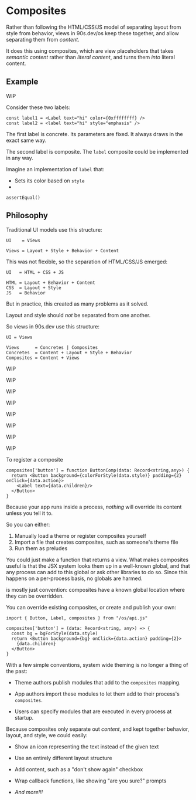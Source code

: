 # Composites


Rather than following the HTML/CSS/JS model
of separating layout from style from behavior,
views in 90s.dev/os keep these together,
and allow separating them from *content*.

It does this using composites,
which are view placeholders
that takes *semantic content*
rather than *literal content*,
and turns them *into* literal content.


## Example

WIP

Consider these two labels:

```tsx
const label1 = <Label text="hi" color={0xffffffff} />
const label2 = <label text="hi" style="emphasis" />
```

The first label is concrete.
Its parameters are fixed.
It always draws in the exact same way.

The second label is composite.
The `label` composite could be implemented in any way.

Imagine an implementation of `label` that:

* Sets its color based on `style`
* 

```tsx
assertEqual()
```


## Philosophy


Traditional UI models use this structure:

```
UI    = Views

Views = Layout + Style + Behavior + Content
```

This was not flexible, so the separation of HTML/CSS/JS emerged:

```
UI   = HTML + CSS + JS

HTML = Layout + Behavior + Content
CSS  = Layout + Style
JS   = Behavior
```

But in practice, this created as many problems as it solved.

Layout and style should *not* be separated from one another.

So views in 90s.dev use this structure:

```
UI = Views

Views      = Concretes | Composites
Concretes  = Content + Layout + Style + Behavior
Composites = Content + Views
```



WIP

WIP

WIP

WIP

WIP

WIP

WIP

WIP

To register a composite


```tsx
composites['button'] = function ButtonComp(data: Record<string,any>) {
  return <Button background={colorForStyle(data.style)} padding={2} onClick={data.action}>
    <Label text={data.children}/>
  </Button>
}
```

Because your app runs inside a process,
*nothing* will override its content unless you tell it to.

So you can either:

1. Manually load a theme or register composites yourself
2. Import a file that creates composites, such as someone's theme file
3. Run them as preludes





You could just make a function that returns a view. What makes composites
useful is that the JSX system looks them up in a well-known global,
and that any process can add to this global or ask other libraries to do so.
Since this happens on a per-process basis, no globals are harmed.


is mostly just convention: composites have a known global location
where they can be overridden.






You can override existing composites, or create and publish your own:

```tsx
import { Button, Label, composites } from "/os/api.js"

composites['button'] = (data: Record<string, any>) => {
  const bg = bgForStyle(data.style)
  return <Button background={bg} onClick={data.action} padding={2}>
    {data.children}
  </Button>
}
```









With a few simple conventions, system wide theming is no longer a thing of the past:

* Theme authors publish modules that add to the `composites` mapping.

* App authors import these modules to let them add to their process's `composites`.

* Users can specify modules that are executed in every process at startup.






Because composites only separate out *content*,
and kept together behavior, layout, and style,
we could easily:

* Show an icon representing the text instead of the given text

* Use an entirely different layout structure

* Add content, such as a "don't show again" checkbox

* Wrap callback functions, like showing "are you sure?" prompts

* *And more!!!*
